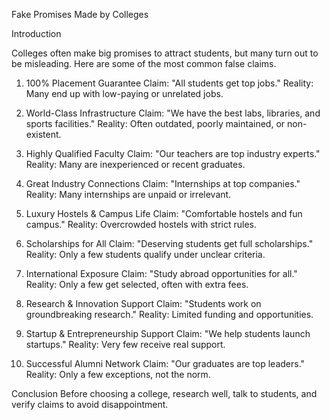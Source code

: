 Fake Promises Made by Colleges

Introduction

Colleges often make big promises to attract students, but many turn out to be misleading. Here are some of the most common false claims.

1. 100% Placement Guarantee
Claim: "All students get top jobs."
Reality: Many end up with low-paying or unrelated jobs.

2. World-Class Infrastructure
Claim: "We have the best labs, libraries, and sports facilities."
Reality: Often outdated, poorly maintained, or non-existent.

3. Highly Qualified Faculty
Claim: "Our teachers are top industry experts."
Reality: Many are inexperienced or recent graduates.

4. Great Industry Connections
Claim: "Internships at top companies."
Reality: Many internships are unpaid or irrelevant.

5. Luxury Hostels & Campus Life
Claim: "Comfortable hostels and fun campus."
Reality: Overcrowded hostels with strict rules.

6. Scholarships for All
Claim: "Deserving students get full scholarships."
Reality: Only a few students qualify under unclear criteria.

7. International Exposure
Claim: "Study abroad opportunities for all."
Reality: Only a few get selected, often with extra fees.

8. Research & Innovation Support
Claim: "Students work on groundbreaking research."
Reality: Limited funding and opportunities.

9. Startup & Entrepreneurship Support
Claim: "We help students launch startups."
Reality: Very few receive real support.

10. Successful Alumni Network
Claim: "Our graduates are top leaders."
Reality: Only a few exceptions, not the norm.

Conclusion
Before choosing a college, research well, talk to students, and verify claims to avoid disappointment.

